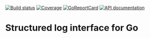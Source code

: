 
[![Build status][buildimage]][build] [![Coverage][codecovimage]][codecov] [![GoReportCard][cardimage]][card] [![API documentation][docsimage]][docs]

# Structured log interface for Go


[docs]: https://godoc.org/github.com/ventu-io/go-slf
[docsimage]: http://img.shields.io/badge/godoc-reference-blue.svg?style=flat

[build]: https://travis-ci.org/ventu-io/go-slf
[buildimage]: https://travis-ci.org/ventu-io/go-slf.svg?branch=master

[codecov]: https://codecov.io/github/ventu-io/go-slf?branch=master
[codecovimage]: https://codecov.io/github/ventu-io/go-slf/coverage.svg?branch=master

[card]: http://goreportcard.com/report/ventu-io/go-slf
[cardimage]: https://goreportcard.com/badge/github.com/ventu-io/go-slf

[license]: https://github.com/ventu-io/go-slf/blob/master/LICENSE
